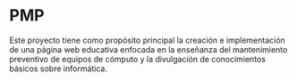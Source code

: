 # PMP
Este proyecto tiene como propósito principal la creación e implementación de una página web educativa enfocada en la enseñanza del mantenimiento preventivo de equipos de cómputo y la divulgación de conocimientos básicos sobre informática. 
